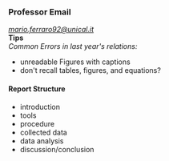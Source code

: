 ### Professor Email
*mario.ferraro92@unical.it*  
**Tips**  
_Common Errors in last year's relations:_
- unreadable Figures with captions
- don't recall tables, figures, and equations?

#### Report Structure
- introduction
- tools
- procedure
- collected data
- data analysis 
- discussion/conclusion
